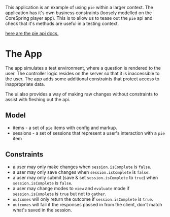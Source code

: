 This application is an example of using `pie` within a larger context. 
The application has it's own business constraints (loosely modelled on the CoreSpring player app).
This is to allow us to tease out the `pie` api and check that it's methods are useful in a testing context.

[here are the pie api docs.](https://pielabs.github.io/pie-website/docs/using/pie-player-api/) 

# The App

The app simulates a test environment, where a question is rendered to the user. The controller logic resides on the server so that it is inaccessible to the user. The app adds some additional constraints that protect access to inappropriate data.  

The ui also provides a way of making raw changes without constraints to assist with fleshing out the api.

## Model 

* items - a set of `pie` items with config and markup.
* sessions - a set of sessions that represent a user's interaction with a `pie` item

## Constraints 

* a user may only make changes when `session.isComplete` is `false`.
* a user may only save changes when `session.isComplete` is `false`.
* a user may only submit (save & set `session.isComplete` to `true`) when `session.isComplete` is `false`.
* a user may change modes to `view` and `evaluate` mode if `session.isComplete` is `true` but not to `gather`.
* `outcomes` will only return the outcome if `session.isComplete` is `true`.
* `outcomes` will fail if the responses passed in from the client, don't match what's saved in the session.


